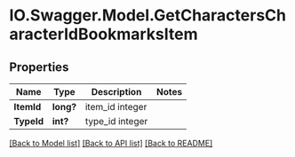 # IO.Swagger.Model.GetCharactersCharacterIdBookmarksItem
## Properties

Name | Type | Description | Notes
------------ | ------------- | ------------- | -------------
**ItemId** | **long?** | item_id integer | 
**TypeId** | **int?** | type_id integer | 

[[Back to Model list]](../README.md#documentation-for-models) [[Back to API list]](../README.md#documentation-for-api-endpoints) [[Back to README]](../README.md)

